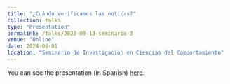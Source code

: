 ```yaml
---
title: "¿Cuándo verificamos las noticas?"
collection: talks
type: "Presentation"
permalink: /talks/2023-09-13-seminario-3
venue: "Online"
date: 2024-06-01
location: "Seminario de Investigación en Ciencias del Comportamiento"
---
```


You can see the presentation (in Spanish) [here](https://www.facebook.com/siccunam/videos/731314169140572).
